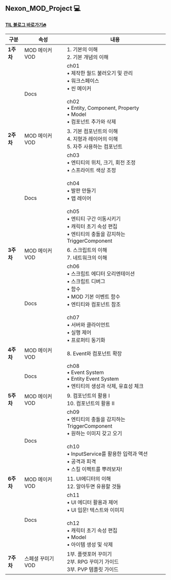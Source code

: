 ## Nexon_MOD_Project 💻

#### [TIL 블로그 바로가기🔥](https://blog.naver.com/dbwlals9936)

| 구분 | 속성 | 내용 |
| --- | --- | --- |
| **1주차** | MOD 메이커 VOD | 1. 기본의 이해<br> 2. 기본 개념의 이해 |
|  | Docs | ch01<br>• 제작한 월드 불러오기 및 관리<br>• 워크스페이스<br>• 씬 메이커<br><br>ch02<br>• Entity, Component, Property<br>• Model<br>• 컴포넌트 추가와 삭제 |
| **2주차** | MOD 메이커 VOD | 3. 기본 컴포넌트의 이해<br>4. 지형과 레이어의 이해<br>5. 자주 사용하는 컴포넌트 |
|  | Docs | ch03<br>• 엔티티의 위치, 크기, 회전 조정<br>• 스프라이트 색상 조정<br><br>ch04<br>• 발판 만들기<br>• 맵 레이어<br><br>ch05<br>• 엔티티 구간 이동시키기<br>• 캐릭터 초기 속성 편집<br>• 엔티티의 충돌을 감지하는 TriggerComponent |
| **3주차** | MOD 메이커 VOD | 6. 스크립트의 이해<br>7. 네트워크의 이해 |
|  | Docs | ch06<br>• 스크립트 에디터 오리엔테이션<br>• 스크립트 디버그<br>• 함수<br>• MOD 기본 이벤트 함수<br>• 엔티티와 컴포넌트 참조<br><br>ch07<br>• 서버와 클라이언트<br>• 실행 제어<br>• 프로퍼티 동기화 |
| **4주차** | MOD 메이커 VOD | 8. Event와 컴포넌트 확장 |
|  | Docs | ch08<br>• Event System<br>• Entity Event System<br>• 엔티티의 생성과 삭제, 유효성 체크 |
| **5주차** | MOD 메이커 VOD | 9. 컴포넌트의 활용 I<br>10. 컴포넌트의 활용 II |
|  | Docs | ch09<br>• 엔티티의 충돌을 감지하는 TriggerComponent<br>• 원하는 이미지 갖고 오기<br><br>ch10<br>• InputService를 활용한 입력과 액션<br>• 공격과 피격<br>• 스킬 이펙트를 뿌려보자! |
| **6주차** | MOD 메이커 VOD | 11. UI에디터의 이해<br>12. 알아두면 유용할 것들 |
|  | Docs | ch11<br>• UI 에디터 활용과 제어<br>• UI 입문! 텍스트와 이미지<br><br>ch12<br>• 캐릭터 초기 속성 편집<br>• Model<br>• 아이템 생성 및 삭제 |
| **7주차** | 스페셜 꾸미기 VOD | 1부. 플랫포머 꾸미기<br>2부. RPG 꾸미기 가이드<br>3부. PVP 템플릿 가이드 |
